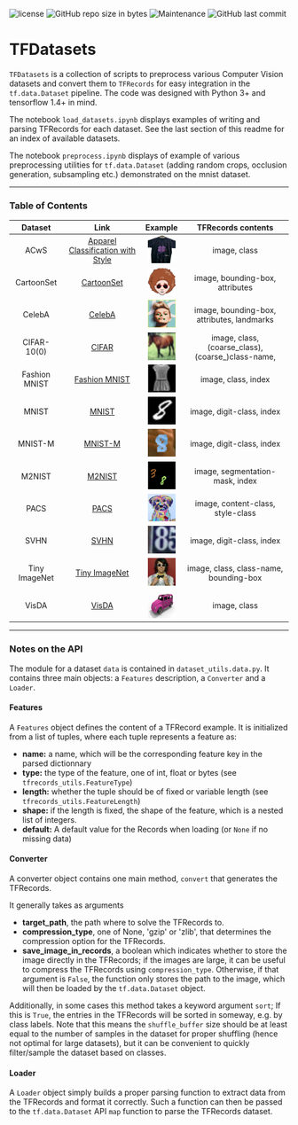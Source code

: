 ![license](https://img.shields.io/github/license/ameroyer/TFDatasets.svg)
![GitHub repo size in bytes](https://img.shields.io/github/repo-size/ameroyer/TFDatasets.svg)
![Maintenance](https://img.shields.io/maintenance/yes/2019.svg)
![GitHub last commit](https://img.shields.io/github/last-commit/ameroyer/TFDatasets.svg)

# TFDatasets

`TFDatasets` is a collection of scripts to preprocess various Computer Vision datasets and convert them to `TFRecords` for easy integration in the `tf.data.Dataset` pipeline. The code was designed with Python 3+ and tensorflow 1.4+ in mind.

The notebook `load_datasets.ipynb` displays examples of writing and parsing TFRecords for each dataset. See the last section of this readme for an index of available datasets.

The notebook `preprocess.ipynb` displays of example of various preprocessing utilities for `tf.data.Dataset` (adding random crops, occlusion generation, subsampling etc.) demonstrated on the mnist dataset.

---


### Table of Contents

| Dataset | Link | Example | TFRecords contents |
| :-----: | :--: | :-----: | :----------------: |
| ACwS | [Apparel Classification with Style](http://www.vision.ee.ethz.ch/~lbossard/projects/accv12/index.html) | ![acws_thumb](images/acws.png) | image, class |
| CartoonSet | [CartoonSet](https://google.github.io/cartoonset/) | ![cartoonset_thumb](images/cartoonset.png) | image, bounding-box, attributes |
| CelebA | [CelebA](http://mmlab.ie.cuhk.edu.hk/projects/CelebA.html) | ![celeba_thumb](images/celeba.png) | image, bounding-box, attributes, landmarks |
| CIFAR-10(0) | [CIFAR](https://www.cs.toronto.edu/~kriz/cifar.html) | ![cifar10_thumb](images/cifar10.png) | image, class, (coarse_class), (coarse_)class-name, |
| Fashion MNIST| [Fashion MNIST](https://github.com/zalandoresearch/fashion-mnist) | ![fashion_mnist_thumb](images/fashion_mnist.png) | image, class, index|
| MNIST | [MNIST](http://yann.lecun.com/exdb/mnist/) | ![mnist_thumb](images/mnist.png) | image, digit-class, index |
| MNIST-M | [MNIST-M](http://yaroslav.ganin.net/) | ![mnistm_thumb](images/mnistm.png) | image, digit-class, index |
| M2NIST | [M2NIST](https://www.kaggle.com/farhanhubble/multimnistm2nist/home) | ![m2nist_thumb](images/m2nist.png) | image, segmentation-mask, index |
| PACS | [PACS](http://www.eecs.qmul.ac.uk/~dl307/project_iccv2017) | ![pacs_thumb](images/pacs.png) | image, content-class, style-class |
| SVHN | [SVHN](http://ufldl.stanford.edu/housenumbers/) | ![svhn_thumb](images/svhn.png) | image, digit-class, index |
| Tiny ImageNet | [Tiny ImageNet](https://tiny-imagenet.herokuapp.com/) | ![tiny_imagenet_thumb](images/tiny_imagenet.png) | image, class, class-name, bounding-box |
| VisDA | [VisDA](http://ai.bu.edu/visda-2017/) | ![visda_thumb](images/visda.png) | image, class |


---

### Notes on the API

The module for a dataset `data` is contained in `dataset_utils.data.py`. It contains three main objects: a `Features` description, a `Converter` and a `Loader`.

#### Features
A `Features` object defines the content of a TFRecord example. It is initialized from a list of tuples, where each tuple represents a feature as:
  * **name:** a name, which will be the corresponding feature key in the parsed dictionnary
  * **type:** the type of the feature, one of int, float or bytes (see `tfrecords_utils.FeatureType`)
  * **length:** whether the tuple should be of fixed or variable length (see `tfrecords_utils.FeatureLength`)
  * **shape:** if the length is fixed, the shape of the feature, which is a nested list of integers.
  * **default:** A default value for the Records when loading (or `None` if no missing data)



#### Converter
A converter object contains one main method, `convert` that generates the TFRecords.

It generally takes as arguments
  * **target_path**, the path where to solve the TFRecords to.
  * **compression_type**, one of None, 'gzip' or 'zlib', that determines the compression option for the TFRecords. 
  * **save_image_in_records**, a boolean which indicates whether to store the image directly in the TFRecords; if the images are large, it can be useful to compress the TFRecords using `compression_type`. Otherwise, if that argument is `False`, the function only stores the path to the image, which will then be loaded by the `tf.data.Dataset` object.
  
 Additionally, in some cases this method takes a keyword argument `sort`; If this is `True`, the entries in the TFRecords will be sorted in someway, e.g. by class labels. Note that this means the `shuffle_buffer` size should be at least equal to the number of samples in the dataset for proper shuffling (hence not optimal for large datasets), but it can be convenient to quickly filter/sample the dataset based on classes.


#### Loader
A `Loader` object simply builds a proper parsing function to extract data from the TFRecords and format it correctly. Such a function can then be passed to the `tf.data.Dataset` API `map` function to parse the TFRecords dataset.
